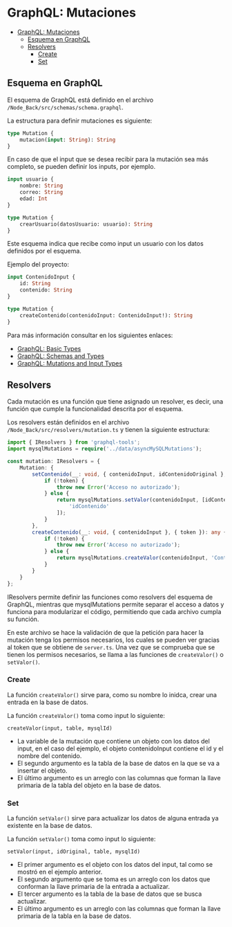 # GraphQL: Mutaciones

<!-- @import "[TOC]" {cmd="toc" depthFrom=1 depthTo=6 orderedList=false} -->

<!-- code_chunk_output -->

-   [GraphQL: Mutaciones](#graphql-mutaciones)
    -   [Esquema en GraphQL](#esquema-en-graphql)
    -   [Resolvers](#resolvers)
        -   [Create](#create)
        -   [Set](#set)

<!-- /code_chunk_output -->

## Esquema en GraphQL

El esquema de GraphQL está definido en el archivo `/Node_Back/src/schemas/schema.graphql`.

La estructura para definir mutaciones es siguiente:

```graphql
type Mutation {
	mutacion(input: String): String
}
```

En caso de que el input que se desea recibir para la mutación sea más completo, se pueden definir los inputs, por ejemplo.

```graphql
input usuario {
	nombre: String
	correo: String
	edad: Int
}

type Mutation {
	crearUsuario(datosUsuario: usuario): String
}
```

Este esquema indica que recibe como input un usuario con los datos definidos por el esquema.

Ejemplo del proyecto:

```graphql
input ContenidoInput {
	id: String
	contenido: String
}

type Mutation {
	createContenido(contenidoInput: ContenidoInput!): String
}
```

Para más información consultar en los siguientes enlaces:

-   [GraphQL: Basic Types](https://graphql.org/graphql-js/basic-types/)
-   [GraphQL: Schemas and Types](https://graphql.org/learn/schema/)
-   [GraphQL: Mutations and Input Types](https://graphql.org/graphql-js/mutations-and-input-types/)

## Resolvers

Cada mutación es una función que tiene asignado un resolver, es decir, una función que cumple la funcionalidad descrita por el esquema.

Los resolvers están definidos en el archivo `/Node_Back/src/resolvers/mutation.ts` y tienen la siguiente estructura:

```ts
import { IResolvers } from 'graphql-tools';
import mysqlMutations = require('../data/asyncMySQLMutations');

const mutation: IResolvers = {
	Mutation: {
		setContenido(__: void, { contenidoInput, idContenidoOriginal }, { token }): any {
			if (!token) {
				throw new Error('Acceso no autorizado');
			} else {
				return mysqlMutations.setValor(contenidoInput, [idContenidoOriginal], 'Contenido', [
					'idContenido'
				]);
			}
		},
		createContenido(__: void, { contenidoInput }, { token }): any {
			if (!token) {
				throw new Error('Acceso no autorizado');
			} else {
				return mysqlMutations.createValor(contenidoInput, 'Contenido', ['idContenido']);
			}
		}
	}
};
```

IResolvers permite definir las funciones como resolvers del esquema de GraphQL, mientras que mysqlMutations permite separar el acceso a datos y funciona para modularizar el código, permitiendo que cada archivo cumpla su función.

En este archivo se hace la validación de que la petición para hacer la mutación tenga los permisos necesarios, los cuales se pueden ver gracias al token que se obtiene de `server.ts`. Una vez que se comprueba que se tienen los permisos necesarios, se llama a las funciones de `createValor()` o `setValor()`.

### Create

La función `createValor()` sirve para, como su nombre lo inidca, crear una entrada en la base de datos.

La función `createValor()` toma como input lo siguiente:

`createValor(input, table, mysqlId)`

-   La variable de la mutación que contiene un objeto con los datos del input, en el caso del ejemplo, el objeto contenidoInput contiene el id y el nombre del contenido.
-   El segundo argumento es la tabla de la base de datos en la que se va a insertar el objeto.
-   El último argumento es un arreglo con las columnas que forman la llave primaria de la tabla del objeto en la base de datos.

### Set

La función `setValor()` sirve para actualizar los datos de alguna entrada ya existente en la base de datos.

La función `setValor()` toma como input lo siguiente:

`setValor(input, idOriginal, table, mysqlId)`

-   El primer argumento es el objeto con los datos del input, tal como se mostró en el ejemplo anterior.
-   El segundo argumento que se toma es un arreglo con los datos que conforman la llave primaria de la entrada a actualizar.
-   El tercer argumento es la tabla de la base de datos que se busca actualizar.
-   El último argumento es un arreglo con las columnas que forman la llave primaria de la tabla en la base de datos.
